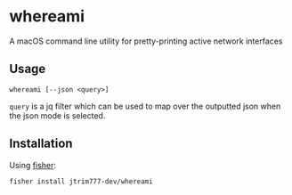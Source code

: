 # whereami

A macOS command line utility for pretty-printing active network interfaces

## Usage
```
whereami [--json <query>]
```
`query` is a jq filter which can be used to map over the outputted json when the json mode is selected.

## Installation

Using [fisher](https://github.com/jorgebucaran/fisher):
```
fisher install jtrim777-dev/whereami
```

